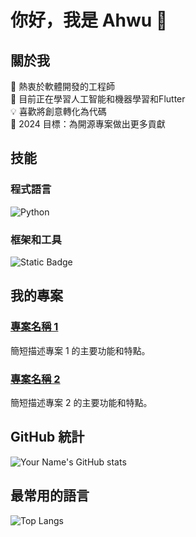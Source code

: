 # 你好，我是 Ahwu 👋

## 關於我
🚀 熱衷於軟體開發的工程師</br>
🌱 目前正在學習人工智能和機器學習和Flutter</br>
💡 喜歡將創意轉化為代碼</br>
🎯 2024 目標：為開源專案做出更多貢獻</br>

## 技能
### 程式語言
![Python](https://img.shields.io/badge/-Python-3776AB?style=flat-square&logo=Python&logoColor=white)


### 框架和工具
![Static Badge](https://img.shields.io/badge/Flutter-%2302569B?logo=Flutter)


## 我的專案
### [專案名稱 1](專案連結)
簡短描述專案 1 的主要功能和特點。

### [專案名稱 2](專案連結)
簡短描述專案 2 的主要功能和特點。

## GitHub 統計
![Your Name's GitHub stats](https://github-readme-stats.vercel.app/api?username=ahwuiot&show_icons=true&theme=dracula)

## 最常用的語言
![Top Langs](https://github-readme-stats.vercel.app/api/top-langs/?username=ahwuiot&layout=compact&theme=dracula)

